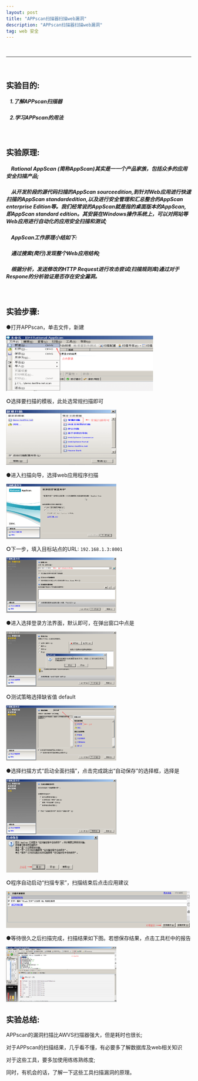 ```yaml
---
layout: post
title: "APPscan扫描器扫描web漏洞"
description: "APPscan扫描器扫描web漏洞"
tag: web 安全
---
```


<style>
.margin-left{
	margin-left:40px;
}
</style>

<br />

---

<br />

## **实验目的:**

##### &nbsp;&nbsp;&nbsp;1.了解APPscan扫描器

##### &nbsp;&nbsp;&nbsp;2.学习APPscan的用法

<br />

## **实验原理:**

##### &nbsp;&nbsp;&nbsp; Rational AppScan (简称AppScan)其实是一一个产品家族，包括众多的应用安全扫描产品;

##### &nbsp;&nbsp;&nbsp; 从开发阶段的源代码扫描的AppScan sourceedition,到针对Web应用进行快速扫描的AppScan standardedition,以及进行安全管理和汇总整合的AppScan enterprise Edition等。我们经常说的AppScan就是指的桌面版本的AppScan,即AppScan standard edition。其安装在Windows操作系统上，可以对网站等Web应用进行自动化的应用安全扫描和测试;

##### &nbsp;&nbsp;&nbsp; AppScan工作原理小结如下:

##### &nbsp;&nbsp;&nbsp; 通过搜索(爬行)发现整个Web应用结构;

##### &nbsp;&nbsp;&nbsp; 根据分析，发送修改的HTTP Request进行攻击尝试(扫描规则库)通过对于Respone的分析验证是否存在安全漏洞。


<br />

## **实验步骤:**

<b>●</b>打开APPscan，单击文件，新建

<img src="/files/APPscan scanner scans for web vulnerabilities/1.png" width="400px" height="150px">

<br />

<b>○</b>选择要扫描的模板，此处选常规扫描即可

<img src="/files/APPscan scanner scans for web vulnerabilities/2.png" width="300px" height="150px">

<br />

<b>●</b>进入扫描向导，选择web应用程序扫描

<img src="/files/APPscan scanner scans for web vulnerabilities/3.png" width="300px" height="150px">

<br />

<b>○</b>下一步，填入目标站点的URL: <code>192.168.1.3:8001</code> 

<img src="/files/APPscan scanner scans for web vulnerabilities/4.png" width="300px" height="150px">

<br />

<b>●</b>进入选择登录方法界面，默认即可，在弹出窗口中点是

<img src="/files/APPscan scanner scans for web vulnerabilities/5.png" width="300px" height="150px">

<br />

<b>○</b>测试策略选择缺省值 default

<img src="/files/APPscan scanner scans for web vulnerabilities/6.png" width="300px" height="150px">

<br />

<b>●</b>选择扫描方式“启动全面扫描”，点击完成跳出“自动保存”的选择框，选择是

<img src="/files/APPscan scanner scans for web vulnerabilities/7.png" width="300px" height="150px">

<img src="/files/APPscan scanner scans for web vulnerabilities/8.png" width="250px" height="100px">

<br />

<b>○</b>程序自动启动“扫描专家”，扫描结束后点击应用建议

<img src="/files/APPscan scanner scans for web vulnerabilities/9.png" width="500px" height="100px">

<br />

<b>●</b>等待很久之后扫描完成，扫描结果如下图。若想保存结果，点击工具栏中的报告

<img src="/files/APPscan scanner scans for web vulnerabilities/10.png" width="300px" height="150px">

<br />

## **实验总结:**

APPscan的漏洞扫描比AWVS扫描器强大，但是耗时也很长;

对于APPscan的扫描结果，几乎看不懂，有必要多了解数据库及web相关知识

对于这些工具，要多加使用练练熟练度;

同时，有机会的话，了解一下这些工具扫描漏洞的原理。









